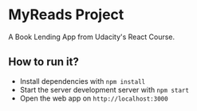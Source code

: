 # MyReads Project

A Book Lending App from Udacity's React Course.

## How to run it?

* Install dependencies with `npm install`
* Start the server development server with `npm start`
* Open the web app on `http://localhost:3000`
